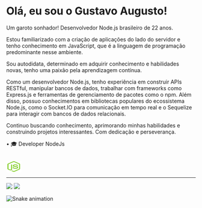 # Olá, eu sou o Gustavo Augusto!
Um garoto sonhador!
Desenvolvedor Node.js brasileiro de 22 anos. 

Estou familiarizado com a criação de aplicações do lado do servidor e tenho conhecimento em JavaScript, que é a linguagem de programação predominante nesse ambiente.

Sou autodidata, determinado em adquirir conhecimento e habilidades novas, tenho uma paixão pela aprendizagem contínua.

Como um desenvolvedor Node.js, tenho experiência em construir APIs RESTful, manipular bancos de dados, trabalhar com frameworks como Express.js e ferramentas de gerenciamento de pacotes como o npm. Além disso, possuo conhecimentos em bibliotecas populares do ecossistema Node.js, como o Socket.IO para comunicação em tempo real e o Sequelize para interagir com bancos de dados relacionais.

Continuo buscando conhecimento, aprimorando minhas habilidades e construindo projetos interessantes. Com dedicação e perseverança.


• 🎓 Developer NodeJs 
 


<div style="display: inline_block">

<div style="display: inline_block"><br>
  <img align="center" alt="Gustavo-NodeJs" height="30" width="40" src="https://raw.githubusercontent.com/devicons/devicon/master/icons/nodejs/nodejs-plain.svg">
</div>

<hr>

  [<img src = "https://img.shields.io/badge/instagram-%23E4405F.svg?&style=for-the-badge&logo=instagram&logoColor=white">](https://www.instagram.com/_guaugust/) [<img src="https://img.shields.io/badge/linkedin-%230077B5.svg?&style=for-the-badge&logo=linkedin&logoColor=white" />](https://www.linkedin.com/in/gustavo-augusto-/)

![Snake animation](https://github.com/codethi/codethi/blob/output/github-contribution-grid-snake.svg)
